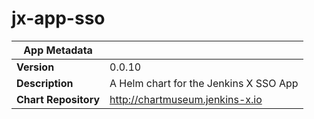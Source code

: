 # jx-app-sso

|App Metadata||
|---|---|
| **Version** | 0.0.10 |
| **Description** | A Helm chart for the Jenkins X SSO App |
| **Chart Repository** | http://chartmuseum.jenkins-x.io |
